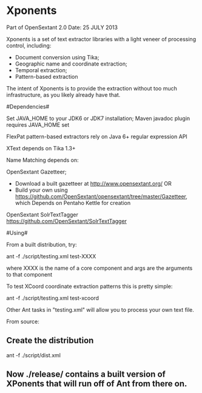 Xponents
========

 Part of OpenSextant 2.0
 Date: 25 JULY 2013

Xponents is a set of text extractor libraries with a light veneer of processing control, including:

  * Document conversion using Tika;
  * Geographic name and coordinate extraction;
  * Temporal extraction;
  * Pattern-based extraction

The intent of Xponents is to provide the extraction without too much infrastructure, as you likely already have that.


#Dependencies#

Set JAVA_HOME to your JDK6 or JDK7 installation;  Maven javadoc plugin requires JAVA_HOME set

FlexPat pattern-based extractors rely on Java 6+ regular expression API

XText depends on Tika 1.3+

Name Matching depends on:

  OpenSextant Gazetteer;
  * Download a built gazetteer at  http://www.opensextant.org/
  OR
  * Build  your own using https://github.com/OpenSextant/opensextant/tree/master/Gazetteer, which Depends on Pentaho Kettle for creation

  OpenSextant SolrTextTagger
  https://github.com/OpenSextant/SolrTextTagger


#Using#

From a built distribution, try:

  ant -f ./script/testing.xml  test-XXXX     <args>

where XXXX is the name of a core component and args are the arguments to that component


To test XCoord coordinate extraction patterns this is pretty simple:

  ant -f ./script/testing.xml  test-xcoord

Other Ant tasks in "testing.xml" will allow you to process your own text file.


From source:

  ## Create the distribution
  ant -f ./script/dist.xml

  ## Now ./release/  contains a built version of XPonents that will run off of Ant from there on.

